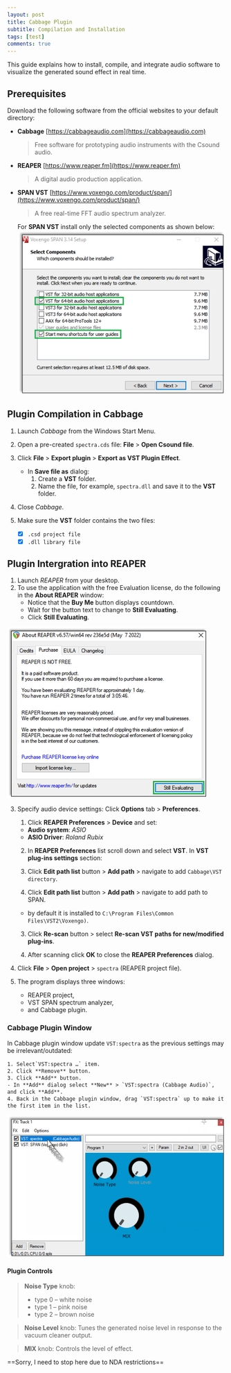 ```yaml
---
layout: post
title: Cabbage Plugin
subtitle: Compilation and Installation
tags: [test]
comments: true
---
```

This guide explains how to install, compile, and integrate audio software to visualize the generated sound effect in real time.
## Prerequisites
Download the following software from the official websites to your default directory:
- **Cabbage** [https://cabbageaudio.com](https://cabbageaudio.com)  
   > Free software for prototyping audio instruments with the Csound audio.  
- **REAPER**  [https://www.reaper.fm](https://www.reaper.fm)  
   > A digital audio production application.
- **SPAN VST** [https://www.voxengo.com/product/span/](https://www.voxengo.com/product/span/)  
   > A free real-time FFT audio spectrum analyzer.
   >
   For **SPAN VST** install only the selected components as shown below:
   ![SPAN setup](/assets/img/SPAN_setup.png)

## Plugin Compilation in Cabbage

1. Launch _Cabbage_ from the Windows Start Menu.
2. Open a pre-created `spectra.сds` file: **File** > **Open Csound file**.
3. Click **File** > **Export plugin** > **Export as VST Plugin Effect**.
   - In **Save file as** dialog:
     1. Create a **VST** folder.
     2. Name the file, for example, `spectra.dll` and save it to the **VST** folder.
4. Close _Cabbage_.
5. Make sure the **VST** folder contains the two files:

    - [x] `.csd project file`
    - [x] `.dll library file`

## Plugin Intergration into REAPER

1. Launch _REAPER_ from your desktop.
2. To use the application with the free Evaluation license, do the following in the **About REAPER** window:
   - Notice that the **Buy Me** button displays countdown. 
   - Wait for the button text to change to **Still Evaluating**.
   - Click **Still Evaluating**.  

![REAPER license button](/assets/img/REAPER_license.png)

3. Specify audio device settings: Click **Options** tab > **Preferences**.
   1. Click **REAPER Preferences** > **Device** and set:
   - **Audio system**: _ASIO_
   - **ASIO Driver**: _Roland Rubix_
   2. In **REAPER Preferences** list scroll down and select **VST**. In **VST plug-ins settings** section:  
   
    1. Click **Edit path list** button > **Add path** > navigate to add `Cabbage\VST directory`.
    2. Click **Edit path list** button > **Add path** > navigate to add path to SPAN.
      - by default it is installed to `C:\Program Files\Common Files\VST2\Voxengo)`.
    3. Click **Re-scan** button > select **Re-scan VST paths for new/modified plug-ins**.  

   3. After scanning click **OK** to close the **REAPER Preferences** dialog.
4. Click **File** > **Open project** > `spectra` (REAPER project file).

5. The program displays three windows:
   - REAPER project,
   - VST SPAN spectrum analyzer,
   - and Cabbage plugin.

### Cabbage Plugin Window

In Cabbage plugin window update `VST:spectra` as the previous settings may be irrelevant/outdated:

    1. Select`VST:spectra …` item.
    2. Click **Remove** button.
    3. Click **Add** button.
    - In **Add** dialog select **New** > `VST:spectra (Cabbage Audio)`, and click **Add**.
    4. Back in the Cabbage plugin window, drag `VST:spectra` up to make it the first item in the list.

![drag item up](/assets/img/Cabbage_drag.png)

#### Plugin Controls

> **Noise Type** knob:
>
> - type 0 – white noise
> - type 1 – pink noise
> - type 2 – brown noise
>>

> **Noise Level** knob:
> Tunes the generated noise level in response to the vacuum cleaner output.

> **MIX** knob:
> Controls the level of effect.

==Sorry, I need to stop here due to NDA restrictions==
